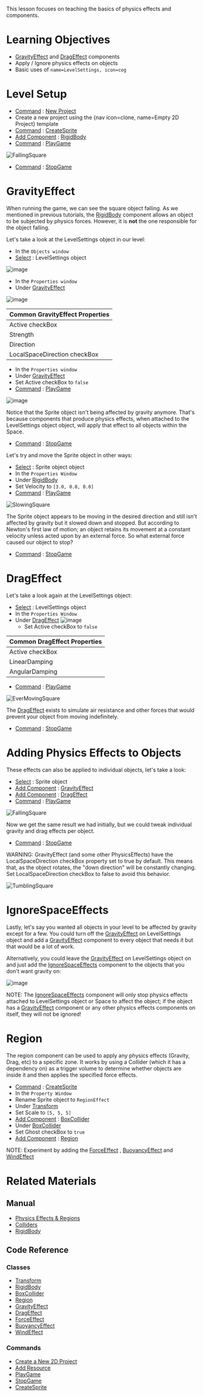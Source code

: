 This lesson focuses on teaching the basics of physics effects and components.

 # Learning Objectives

- [GravityEffect](https://github.com/zeroengineteam/ZeroDocs/blob/master/code_reference/class_reference/GravityEffect.markdown) and [DragEffect](https://github.com/zeroengineteam/ZeroDocs/blob/master/code_reference/class_reference/DragEffect.markdown) components
- Apply / Ignore physics effects on objects
- Basic uses of `name=LevelSettings, icon=cog`

 # Level Setup
- [ Command](https://github.com/zeroengineteam/ZeroDocs/blob/master/zero_editor_documentation/zeromanual/editor/editorcommands/commands.markdown) : [ New Project](https://github.com/zeroengineteam/ZeroDocs/blob/master/code_reference/command_reference.markdown#newproject)
 - Create a new project using the {nav icon=clone, name=Empty 2D Project} template
- [ Command](https://github.com/zeroengineteam/ZeroDocs/blob/master/zero_editor_documentation/zeromanual/editor/editorcommands/commands.markdown) : [ CreateSprite](https://github.com/zeroengineteam/ZeroDocs/blob/master/code_reference/command_reference.markdown#createsprite)
 - [Add Component](https://github.com/zeroengineteam/ZeroDocs/blob/master/zero_editor_documentation/zeromanual/editor/addremovecomponent.markdown) : [RigidBody](https://github.com/zeroengineteam/ZeroDocs/blob/master/code_reference/class_reference/rigidbody.markdown)
- [ Command](https://github.com/zeroengineteam/ZeroDocs/blob/master/zero_editor_documentation/zeromanual/editor/editorcommands/commands.markdown) : [ PlayGame](https://github.com/zeroengineteam/ZeroDocs/blob/master/code_reference/command_reference.markdown#playgame)



![FallingSquare](https://media.githubusercontent.com/media/zeroengineteam/ZeroFiles/master/doc_files/46396.gif)


- [ Command](https://github.com/zeroengineteam/ZeroDocs/blob/master/zero_editor_documentation/zeromanual/editor/editorcommands/commands.markdown) : [ StopGame](https://github.com/zeroengineteam/ZeroDocs/blob/master/code_reference/command_reference.markdown#stopgame)

 # GravityEffect

When running the game, we can see the square object falling. As we mentioned in previous tutorials, the [RigidBody](https://github.com/zeroengineteam/ZeroDocs/blob/master/code_reference/class_reference/rigidbody.markdown) component allows an object to be subjected by physics forces. However, it is **not** the one responsible for the object falling.

Let's take a look at the LevelSettings object in our level:

- In the `Objects window`
 - [Select](https://github.com/zeroengineteam/ZeroDocs/blob/master/zero_editor_documentation/zeromanual/editor/editorcommands/selectobject.markdown) : LevelSettings object



![image](https://media.githubusercontent.com/media/zeroengineteam/ZeroFiles/master/doc_files/46967.png)


- In the `Properties window`
 - Under [GravityEffect](https://github.com/zeroengineteam/ZeroDocs/blob/master/code_reference/class_reference/gravityeffect.markdown)



![image](https://media.githubusercontent.com/media/zeroengineteam/ZeroFiles/master/doc_files/46968.png)


| Common GravityEffect Properties |
|------------|
| Active checkBox    | Whether this component applies force or not |
| Strength    | The magnitude of the force applied |
| Direction   | The direction which force is applied (normalized) |
|LocalSpaceDirection checkBox | Whether the specified direction is local (true) or global (false) |

- In the `Properties window`
 - Under [GravityEffect](https://github.com/zeroengineteam/ZeroDocs/blob/master/code_reference/class_reference/gravityeffect.markdown)
  - Set Active checkBox to `false`
- [ Command](https://github.com/zeroengineteam/ZeroDocs/blob/master/zero_editor_documentation/zeromanual/editor/editorcommands/commands.markdown) : [ PlayGame](https://github.com/zeroengineteam/ZeroDocs/blob/master/code_reference/command_reference.markdown#playgame)



![image](https://media.githubusercontent.com/media/zeroengineteam/ZeroFiles/master/doc_files/46414.png)


Notice that the Sprite object isn't being affected by gravity anymore. That's because components that produce physics effects, when attached to the LevelSettings object object, will apply that effect to all objects within the Space.

- [ Command](https://github.com/zeroengineteam/ZeroDocs/blob/master/zero_editor_documentation/zeromanual/editor/editorcommands/commands.markdown) : [ StopGame](https://github.com/zeroengineteam/ZeroDocs/blob/master/code_reference/command_reference.markdown#stopgame)

Let's try and move the Sprite object in other ways:

- [Select](https://github.com/zeroengineteam/ZeroDocs/blob/master/zero_editor_documentation/zeromanual/editor/editorcommands/selectobject.markdown) : Sprite object object
- In the `Properties Window`
 - Under [RigidBody](https://github.com/zeroengineteam/ZeroDocs/blob/master/code_reference/class_reference/rigidbody.markdown)
  - Set Velocity  to `[3.0, 0.0, 0.0]`
- [ Command](https://github.com/zeroengineteam/ZeroDocs/blob/master/zero_editor_documentation/zeromanual/editor/editorcommands/commands.markdown) : [ PlayGame](https://github.com/zeroengineteam/ZeroDocs/blob/master/code_reference/command_reference.markdown#playgame)



![SlowingSquare](https://media.githubusercontent.com/media/zeroengineteam/ZeroFiles/master/doc_files/46429.gif)


The Sprite object appears to be moving in the desired direction and still isn't affected by gravity but it slowed down and stopped. But according to Newton's first law of motion; an object retains its movement at a constant velocity unless acted upon by an external force. So what external force caused our object to stop?

- [ Command](https://github.com/zeroengineteam/ZeroDocs/blob/master/zero_editor_documentation/zeromanual/editor/editorcommands/commands.markdown) : [ StopGame](https://github.com/zeroengineteam/ZeroDocs/blob/master/code_reference/command_reference.markdown#stopgame)

 # DragEffect 

Let's take a look again at the LevelSettings object:

- [Select](https://github.com/zeroengineteam/ZeroDocs/blob/master/zero_editor_documentation/zeromanual/editor/editorcommands/selectobject.markdown) : LevelSettings object
- In the `Properties Window`
 - Under [DragEffect](https://github.com/zeroengineteam/ZeroDocs/blob/master/code_reference/class_reference/drageffect.markdown)
   ![image](https://media.githubusercontent.com/media/zeroengineteam/ZeroFiles/master/doc_files/46969.png)
   - Set Active checkBox to `false`

| Common DragEffect Properties |
|------------|
| Active checkBox  | Whether this component applies force or not |
| LinearDamping    | The amount of damping applied to the object's velocity |
| AngularDamping    | The amount of damping applied to the object's angular velocity |

- [ Command](https://github.com/zeroengineteam/ZeroDocs/blob/master/zero_editor_documentation/zeromanual/editor/editorcommands/commands.markdown) : [ PlayGame](https://github.com/zeroengineteam/ZeroDocs/blob/master/code_reference/command_reference.markdown#playgame)



![EverMovingSquare](https://media.githubusercontent.com/media/zeroengineteam/ZeroFiles/master/doc_files/46484.gif)


The [DragEffect](https://github.com/zeroengineteam/ZeroDocs/blob/master/code_reference/class_reference/drageffect.markdown)  exists to simulate air resistance and other forces that would prevent your object from moving indefinitely.

- [ Command](https://github.com/zeroengineteam/ZeroDocs/blob/master/zero_editor_documentation/zeromanual/editor/editorcommands/commands.markdown) : [ StopGame](https://github.com/zeroengineteam/ZeroDocs/blob/master/code_reference/command_reference.markdown#stopgame)

 # Adding Physics Effects to Objects

These effects can also be applied to individual objects, let's take a look:

- [Select](https://github.com/zeroengineteam/ZeroDocs/blob/master/zero_editor_documentation/zeromanual/editor/editorcommands/selectobject.markdown) : Sprite object
 - [Add Component](https://github.com/zeroengineteam/ZeroDocs/blob/master/zero_editor_documentation/zeromanual/editor/addremovecomponent.markdown) : [GravityEffect](https://github.com/zeroengineteam/ZeroDocs/blob/master/code_reference/class_reference/gravityeffect.markdown)
 - [Add Component](https://github.com/zeroengineteam/ZeroDocs/blob/master/zero_editor_documentation/zeromanual/editor/addremovecomponent.markdown) : [DragEffect](https://github.com/zeroengineteam/ZeroDocs/blob/master/code_reference/class_reference/drageffect.markdown)
- [ Command](https://github.com/zeroengineteam/ZeroDocs/blob/master/zero_editor_documentation/zeromanual/editor/editorcommands/commands.markdown) : [ PlayGame](https://github.com/zeroengineteam/ZeroDocs/blob/master/code_reference/command_reference.markdown#playgame)




![FallingSquare](https://media.githubusercontent.com/media/zeroengineteam/ZeroFiles/master/doc_files/46396.gif)


Now we get the same result we had initially, but we could tweak individual gravity and drag effects per object.

- [ Command](https://github.com/zeroengineteam/ZeroDocs/blob/master/zero_editor_documentation/zeromanual/editor/editorcommands/commands.markdown) : [ StopGame](https://github.com/zeroengineteam/ZeroDocs/blob/master/code_reference/command_reference.markdown#stopgame)

WARNING: GravityEffect (and some other PhysicsEffects) have the LocalSpaceDirection checkBox property set to true by default. This means that, as the object rotates, the "down direction" will be constantly changing. Set LocalSpaceDirection checkBox to false to avoid this behavior.


![TumblingSquare](https://media.githubusercontent.com/media/zeroengineteam/ZeroFiles/master/doc_files/46531.gif)


 # IgnoreSpaceEffects

Lastly, let's say you wanted all objects in your level to be affected by gravity except for a few. You could turn off the [GravityEffect](https://github.com/zeroengineteam/ZeroDocs/blob/master/code_reference/class_reference/gravityeffect.markdown) on LevelSettings object and add a [GravityEffect](https://github.com/zeroengineteam/ZeroDocs/blob/master/code_reference/class_reference/gravityeffect.markdown) component to every object that needs it but that would be a lot of work.

Alternatively, you could leave the [GravityEffect](https://github.com/zeroengineteam/ZeroDocs/blob/master/code_reference/class_reference/gravityeffect.markdown) on LevelSettings object on and just add the [IgnoreSpaceEffects](https://github.com/zeroengineteam/ZeroDocs/blob/master/code_reference/class_reference/ignorespaceeffects.markdown) component to the objects that you don't want gravity on:



![image](https://media.githubusercontent.com/media/zeroengineteam/ZeroFiles/master/doc_files/46970.png)


NOTE: The [IgnoreSpaceEffects](https://github.com/zeroengineteam/ZeroDocs/blob/master/code_reference/class_reference/ignorespaceeffects.markdown) component will only stop physics effects attached to LevelSettings object or Space to affect the object; if the object has a [GravityEffect](https://github.com/zeroengineteam/ZeroDocs/blob/master/code_reference/class_reference/gravityeffect.markdown) component or any other physics effects components on itself, they will not be ignored!

 #  Region

The region component can be used to apply any physics effects (Gravity, Drag, etc) to  a specific zone. It works by using a Collider (which it has a dependency on) as a trigger volume to determine whether objects are inside it and then applies the specified force effects.

- [Command](https://github.com/zeroengineteam/ZeroDocs/blob/master/zero_editor_documentation/ZeroManual/Editor/EditorCommands/Commands.markdown) : [CreateSprite](https://github.com/zeroengineteam/ZeroDocs/blob/master/code_reference/command_reference.markdown#createsprite)
- In the `Property Window`
 - Rename Sprite object to `RegionEffect`
 - Under [Transform](https://github.com/zeroengineteam/ZeroDocs/blob/master/code_reference/class_reference/transform.markdown)  
  - Set Scale  to `[5, 5, 5]`
 - [Add Component](https://github.com/zeroengineteam/ZeroDocs/blob/master/zero_editor_documentation/zeromanual/editor/addremovecomponent.markdown) : [BoxCollider](https://github.com/zeroengineteam/ZeroDocs/blob/master/code_reference/class_reference/boxcollider.markdown)
 - Under [BoxCollider](https://github.com/zeroengineteam/ZeroDocs/blob/master/code_reference/class_reference/boxcollider.markdown)
  - Set Ghost checkBox to `true`
 - [Add Component](https://github.com/zeroengineteam/ZeroDocs/blob/master/zero_editor_documentation/zeromanual/editor/addremovecomponent.markdown) : [Region](https://github.com/zeroengineteam/ZeroDocs/blob/master/code_reference/class_reference/region.markdown)


NOTE: Experiment by adding the [ForceEffect](https://github.com/zeroengineteam/ZeroDocs/blob/master/code_reference/class_reference/forceeffect.markdown) , [BuoyancyEffect](https://github.com/zeroengineteam/ZeroDocs/blob/master/code_reference/class_reference/buoyancyeffect.markdown) and [WindEffect](https://github.com/zeroengineteam/ZeroDocs/blob/master/code_reference/class_reference/windeffect.markdown)

 # Related Materials

 ## Manual
- [Physics Effects & Regions](https://github.com/zeroengineteam/ZeroDocs/blob/master/zero_editor_documentation/zeromanual/physics/physicseffectsandregions.markdown)
- [ Colliders ](https://github.com/zeroengineteam/ZeroDocs/blob/master/zero_editor_documentation/zeromanual/physics/colliders.markdown)
- [ RigidBody ](https://github.com/zeroengineteam/ZeroDocs/blob/master/zero_editor_documentation/zeromanual/physics/rigidbody.markdown)

 ## Code Reference
 ### Classes
- [Transform](https://github.com/zeroengineteam/ZeroDocs/blob/master/code_reference/class_reference/Transform.markdown)
- [RigidBody](https://github.com/zeroengineteam/ZeroDocs/blob/master/code_reference/class_reference/RigidBody.markdown)
- [BoxCollider](https://github.com/zeroengineteam/ZeroDocs/blob/master/code_reference/class_reference/boxcollider.markdown)
- [Region](https://github.com/zeroengineteam/ZeroDocs/blob/master/code_reference/class_reference/region.markdown)
- [GravityEffect](https://github.com/zeroengineteam/ZeroDocs/blob/master/code_reference/class_reference/GravityEffect.markdown)
- [DragEffect](https://github.com/zeroengineteam/ZeroDocs/blob/master/code_reference/class_reference/DragEffect.markdown)
- [ForceEffect](https://github.com/zeroengineteam/ZeroDocs/blob/master/code_reference/class_reference/ForceEffect.markdown)
- [BuoyancyEffect](https://github.com/zeroengineteam/ZeroDocs/blob/master/code_reference/class_reference/BuoyancyEffect.markdown)
- [WindEffect](https://github.com/zeroengineteam/ZeroDocs/blob/master/code_reference/class_reference/WindEffect.markdown)

 ### Commands
- [Create a New 2D Project](https://github.com/zeroengineteam/ZeroDocs/blob/master/zero_editor_documentation/ZeroManual/Editor/EditorCommands/LauncherNewProject.markdown)
- [ Add Resource](https://github.com/zeroengineteam/ZeroDocs/blob/master/zero_editor_documentation/zeromanual/editor/editorcommands/resourceadding.markdown)
- [ PlayGame](https://github.com/zeroengineteam/ZeroDocs/blob/master/code_reference/command_reference.markdown#playgame)
- [ StopGame](https://github.com/zeroengineteam/ZeroDocs/blob/master/code_reference/command_reference.markdown#stopgame)
- [CreateSprite](https://github.com/zeroengineteam/ZeroDocs/blob/master/code_reference/command_reference.markdown#createsprite) 

 